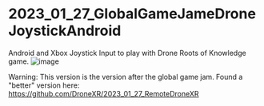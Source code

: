 # 2023_01_27_GlobalGameJameDroneJoystickAndroid
Android and Xbox Joystick Input to play with Drone Roots of Knowledge game.
![image](https://user-images.githubusercontent.com/20149493/215323720-a1c93a74-c64a-4fc4-925c-557d67da448f.png)


Warning: This version is the version after the global game jam.
Found a "better" version here: https://github.com/DroneXR/2023_01_27_RemoteDroneXR
